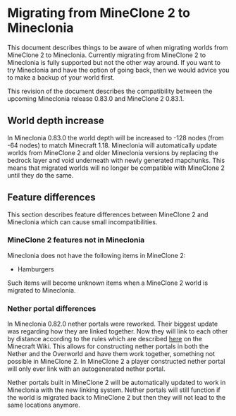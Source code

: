 # Migrating from MineClone 2 to Mineclonia
This document describes things to be aware of when migrating worlds from
MineClone 2 to Mineclonia. Currently migrating from MineClone 2 to Mineclonia is
fully supported but not the other way around. If you want to try Mineclonia and
have the option of going back, then we would advice you to make a backup of your
world first.

This revision of the document describes the compatibility between the upcoming
Mineclonia release 0.83.0 and MineClone 2 0.83.1.

## World depth increase
In Mineclonia 0.83.0 the world depth will be increased to -128 nodes (from -64
nodes) to match Minecraft 1.18. Mineclonia will automatically update worlds from
MineClone 2 and older Mineclonia versions by replacing the bedrock layer and
void underneath with newly generated mapchunks. This means that migrated worlds
will no longer be compatible with MineClone 2 until they do the same.

## Feature differences
This section describes feature differences between MineClone 2 and Mineclonia
which can cause small incompatibilities.

### MineClone 2 features not in Mineclonia
Mineclonia does not have the following items in MineClone 2:

- Hamburgers

Such items will become unknown items when a MineClone 2 world is migrated to
Mineclonia.

### Nether portal differences
In Mineclonia 0.82.0 nether portals were reworked. Their biggest update was
regarding how they are linked together. Now they will link to each other by
distance according to the rules which are described
[here](https://minecraft.fandom.com/wiki/Nether_portal#Portal_linkage_between_Overworld_and_Nether)
on the Minecraft Wiki. This allows for constructing nether portals in both the
Nether and the Overworld and have them work together, something not possible in
MineClone 2. In MineClone 2 a player constructed nether portal will only ever
link with an autogenerated nether portal.

Nether portals built in MineClone 2 will be automatically updated to work in
Mineclonia with the new linking system. Nether portals will still function if
the world is migrated back to MineClone 2 but then they will not lead to the
same locations anymore.
